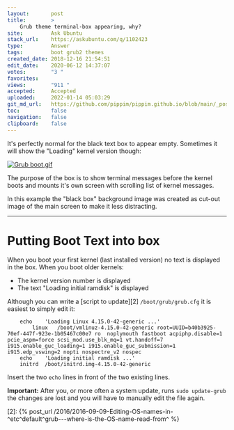 ```yaml
---
layout:       post
title:        >
    Grub theme terminal-box appearing, why?
site:         Ask Ubuntu
stack_url:    https://askubuntu.com/q/1102423
type:         Answer
tags:         boot grub2 themes
created_date: 2018-12-16 21:54:51
edit_date:    2020-06-12 14:37:07
votes:        "3 "
favorites:    
views:        "911 "
accepted:     Accepted
uploaded:     2022-01-14 05:03:29
git_md_url:   https://github.com/pippim/pippim.github.io/blob/main/_posts/2018/2018-12-16-Grub-theme-terminal-box-appearing^-why^.md
toc:          false
navigation:   false
clipboard:    false
---
```


It's perfectly normal for the black text box to appear empty. Sometimes it will show the "Loading" kernel version though:

[![Grub boot.gif][1]][1]

The purpose of the box is to show terminal messages before the kernel boots and mounts it's own screen with scrolling list of kernel messages.

In this example the "black box" background image was created as cut-out image of the main screen to make it less distracting.

----------

# Putting Boot Text into box

When you boot your first kernel (last installed version) no text is displayed in the box. When you boot older kernels:

- The kernel version number is displayed
- The text "Loading initial ramdisk" is displayed

Although you can write a [script to update][2] `/boot/grub/grub.cfg` it is easiest to simply edit it:

``` 
    echo    'Loading Linux 4.15.0-42-generic ...'
        linux   /boot/vmlinuz-4.15.0-42-generic root=UUID=b40b3925-70ef-447f-923e-1b05467c00e7 ro  noplymouth fastboot acpiphp.disable=1 pcie_aspm=force scsi_mod.use_blk_mq=1 vt.handoff=7 i915.enable_guc_loading=1 i915.enable_guc_submission=1 i915.edp_vswing=2 nopti nospectre_v2 nospec
    echo    'Loading initial ramdisk ...'
    initrd  /boot/initrd.img-4.15.0-42-generic

```

Insert the two `echo` lines in front of the two existing lines.

**Important:** After you, or more often a system update, runs `sudo update-grub` the changes are lost and you will have to manually edit the file again.


  [1]: https://i.stack.imgur.com/tOliY.gif
  [2]: {% post_url /2016/2016-09-09-Editing-OS-names-in-^etc^default^grub---where-is-the-OS-name-read-from^ %}

